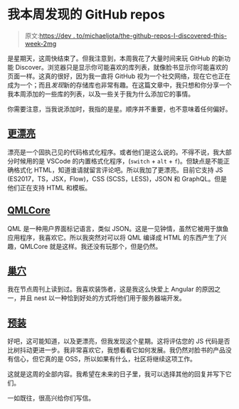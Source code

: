 # 我本周发现的 GitHub repos

> 原文:[https://dev . to/michaeljota/the-github-repos-I-discovered-this-week-2mg](https://dev.to/michaeljota/the-github-repos-i-discovered-this-week-2mg)

是星期天，这周快结束了。但我注意到，本周我花了大量时间来玩 GitHub 的新功能 Discover。浏览器只是显示你可能喜欢的库列表，就像脸书显示你可能喜欢的页面一样。这真的很好，因为我一直将 GitHub 视为一个社交网络，现在它也正在成为一个；而且*发现*新的存储库也非常有趣。在这篇文章中，我只想和你分享一个我本周添加的一些库的列表，以及一些关于我为什么添加它的事情。

你需要注意，当我说添加时，我指的是星。顺序并不重要，也不意味着任何偏好。

## [](#prettier)[更漂亮](https://github.com/prettier/prettier)

漂亮是一个固执己见的代码格式化程序。或者他们是这么说的。不得不说，我大部分时候用的是 VSCode 的内置格式化程序，(`switch` + `alt` + `f`)。但缺点是不能正确格式化 HTML，知道谁请就留言评论吧。所以我加了更漂亮。目前它支持 JS (ES2017，TS，JSX，Flow)，CSS (SCSS，LESS)，JSON 和 GraphQL。但是他们正在支持 HTML 和模板。

## [](#qmlcore)[QMLCore](https://github.com/pureqml/qmlcore)

QML 是一种用户界面标记语言，类似 JSON。这是一见钟情，虽然它被用于旗鱼应用程序，我喜欢它。所以我突然对可以将 QML 编译成 HTML 的东西产生了兴趣，QMLCore 就是这样。我还没有玩那个，但是仍然。

## [](#nest)[巢穴](https://github.com/nestjs/nest)

我在节点周刊上读到过。我喜欢装饰者，这是我这么快爱上 Angular 的原因之一，并且 nest 以一种恰到好处的方式将他们用于服务器端开发。

## [](#prepack)[预装](https://github.com/facebook/prepack)

好吧，这可能知道，以及更漂亮，但我发现这个星期。这将评估您的 JS 代码是否比树抖动更进一步。我非常喜欢它，我想看看它如何发展。我仍然对脸书的产品没有信心，但它真的是 OSS，所以如果有什么，社区将继续这项工作。

这就是这周的全部内容。我希望在未来的日子里，我可以选择其他的回复并写下它们。

一如既往，很高兴给你们写信。